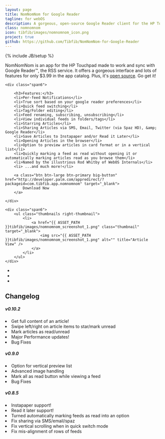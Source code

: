 ```yaml
---
layout: page
title: NomNomNom for Google Reader
tagline: for webOS
description: A gorgeous, open-source Google Reader client for the HP Touchpad.
class: nomnomnom
icon: tibfib/images/nomnomnom_icon.png
project: true
github: https://github.com/Tibfib/NomNomNom-for-Google-Reader
---
```

{% include JB/setup %}

NomNomNom is an app for the HP Touchpad made to work and sync with Google Reader™, the RSS service. It offers a gorgeous interface and lots of features for only $3.99 in the app catalog. Plus, it's <a href="{{ page.github }}">open source</a>. Go get it!

<div class="row">

	<div class="span6">

		<h3>Features:</h3>
		<li>Per-feed Notifications</li>
		<li>True sort based on your google reader preferences</li>
		<li>Quick feed switching</li>
		<li>Tag/Folder editing</li>
		<li>Feed renaming, subscribing, unsubscribing</li>
		<li>View individual feeds in folders/tags</li>
		<li>Starring Articles</li>
		<li>Sharing Articles via SMS, Email, Twitter (via Spaz HD), &amp; Google Reader</li>
		<li>Save Articles to Instapaper and/or Read it Later</li>
		<li>Opening Articles in the browser</li>
		<li>Option to preview articles in card format or in a vertical list</li>
		<li>Quickly marking a feed as read without opening it or automatically marking articles read as you browse them</li>
		<li>Named by the illustrious Rod Whitby of WebOS Internals</li>
		<li> ...and much more!</li>
		
		<a class="btn btn-large btn-primary big-button" href="http://developer.palm.com/appredirect/?packageid=com.tibfib.app.nomnomnom" target="_blank">
			Download Now
		</a>
			
	</div>

	<div class="span6">
		<ul class="thumbnails right-thumbnail">
			<li>
		    	<a href="{{ ASSET_PATH }}tibfib/images/nomnomnom_screenshot_1.png" class="thumbnail" target="_blank">
		    		<img src="{{ ASSET_PATH }}tibfib/images/nomnomnom_screenshot_1.png" alt="" title="Article View" />
		    	</a>
			</li>
		</ul>
	</div>

</div>

<ul class="thumbnails">
	<li class="span4">
    	<a href="{{ ASSET_PATH }}tibfib/images/nomnomnom_screenshot_2.png" class="thumbnail" target="_blank">
    		<img src="{{ ASSET_PATH }}tibfib/images/nomnomnom_screenshot_2.png" alt="" title="Article Cards" />
    	</a>
	</li>
	<li class="span4">
    	<a href="{{ ASSET_PATH }}tibfib/images/nomnomnom_screenshot_3.png" class="thumbnail" target="_blank">
    		<img src="{{ ASSET_PATH }}tibfib/images/nomnomnom_screenshot_3.png" alt="" title="Welcome to NomNomNom!" />
    	</a>
	</li>
	<li class="span4">
    	<a href="{{ ASSET_PATH }}tibfib/images/nomnomnom_screenshot_4.png" class="thumbnail" target="_blank">
    		<img src="{{ ASSET_PATH }}tibfib/images/nomnomnom_screenshot_4.png" alt="" title="Feed Scroller" />
    	</a>
	</li>
</ul>

<!--<img title="NomNomNom Icon" src="http://tibfib.com/wp-content/uploads/icon256.png" alt="NomNomNom Icon" height="195" />-->

<div class="block block-small">
	<div class="well well-small">
		<a class = "noLinkStyles" data-toggle="collapse" data-target="#changelog">
			<h2>Changelog</h2>
			<div class="collapse out" id="changelog">
				<h5>v0.10.2</h5>
				<li>Get full content of an article!</li>
				<li>Swipe left/right on article items to star/mark unread</li>
				<li>Mark articles as read/unread</li>
				<li>Major Performance updates!</li>
				<li>Bug Fixes</li>
				<h5>v0.9.0</h5>
				<li>Option for vertical preview list</li>
				<li>Advanced image handling</li>
				<li>Mark all as read button while viewing a feed</li>
				<li>Bug Fixes</li>
				<h5>v0.8.5</h5><li>Instapaper support!</li>
				<li>Read it later support!</li>
				<li>Turned automatically marking feeds as read into an option</li>
				<li>Fix sharing via SMS/email/spaz</li>
				<li>Fix vertical scrolling when in quick switch mode</li>
				<li>Fix mis-alignment of rows of feeds</li>
			</div>
		</a>
	</div>
</div>